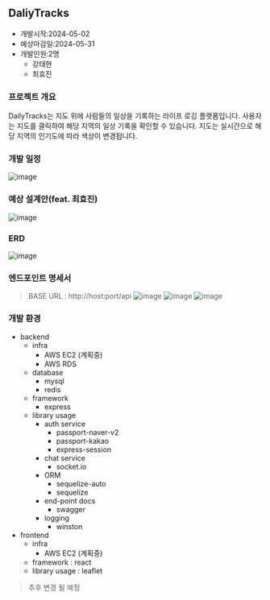 ## DaliyTracks
* 개발시작:2024-05-02
* 예상마감일:2024-05-31
* 개발인원:2명
  * 강태현
  * 최효진
  
### 프로젝트 개요
DailyTracks는 지도 위에 사람들의 일상을 기록하는 라이프 로깅 플랫폼입니다. 사용자는 지도를 클릭하여 해당 지역의 일상 기록을 확인할 수 있습니다. 지도는 실시간으로 해당 지역의 인기도에 따라 색상이 변경됩니다.

### 개발 일정
![image](https://github.com/DailyTracks/.github/assets/126179088/d5585b84-be14-40cd-b447-0da7bc534303)

### 예상 설계안(feat. 최효진)
![image](https://github.com/DailyTracks/.github/assets/126179088/38d95831-be49-420e-9f7f-1b859554cc63)

### ERD
![image](https://github.com/DailyTracks/.github/assets/126179088/9d8b0f86-c379-4ad3-9d6f-07abc1951582)


### 엔드포인트 명세서
> BASE URL : http://host:port/api
![image](https://github.com/DailyTracks/.github/assets/126179088/7f3cd865-885a-4d9c-8a6a-7ecac4508154)
![image](https://github.com/DailyTracks/.github/assets/126179088/82df5b26-957f-453a-8593-e8fb95e3c354)
![image](https://github.com/DailyTracks/.github/assets/126179088/5d634ec9-18a8-45bf-b7ea-74fbcea0e3f0)

### 개발 환경
* backend
  * infra
    * AWS EC2 (계획중)
    * AWS RDS
  * database
    * mysql
    * redis 
  * framework
    * express
  * library usage
    * auth service
      * passport-naver-v2
      * passport-kakao
      * express-session
    * chat service
      * socket.io
    * ORM
      * sequelize-auto
      * sequelize
    * end-point docs
      * swagger
    * logging
      * winston
* frontend
  * infra
    * AWS EC2 (계획중)
  * framework : react
  * library usage : leaflet

> 추후 변경 될 예정





